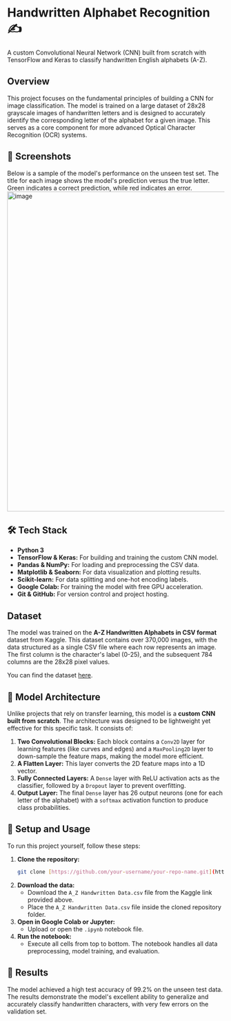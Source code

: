 # Handwritten Alphabet Recognition ✍️

A custom Convolutional Neural Network (CNN) built from scratch with TensorFlow and Keras to classify handwritten English alphabets (A-Z).

## Overview

This project focuses on the fundamental principles of building a CNN for image classification. The model is trained on a large dataset of 28x28 grayscale images of handwritten letters and is designed to accurately identify the corresponding letter of the alphabet for a given image. This serves as a core component for more advanced Optical Character Recognition (OCR) systems.

## 📸 Screenshots

Below is a sample of the model's performance on the unseen test set. The title for each image shows the model's prediction versus the true letter. Green indicates a correct prediction, while red indicates an error.
<img width="1207" height="742" alt="image" src="https://github.com/user-attachments/assets/c76c438a-b012-4bc7-8279-5726a6da12bc" />


## 🛠️ Tech Stack

* **Python 3**
* **TensorFlow & Keras:** For building and training the custom CNN model.
* **Pandas & NumPy:** For loading and preprocessing the CSV data.
* **Matplotlib & Seaborn:** For data visualization and plotting results.
* **Scikit-learn:** For data splitting and one-hot encoding labels.
* **Google Colab:** For training the model with free GPU acceleration.
* **Git & GitHub:** For version control and project hosting.

## Dataset

The model was trained on the **A-Z Handwritten Alphabets in CSV format** dataset from Kaggle. This dataset contains over 370,000 images, with the data structured as a single CSV file where each row represents an image. The first column is the character's label (0-25), and the subsequent 784 columns are the 28x28 pixel values.

You can find the dataset [here](https://www.kaggle.com/datasets/sachinpatel21/az-handwritten-alphabets-in-csv-format).

## 🧠 Model Architecture

Unlike projects that rely on transfer learning, this model is a **custom CNN built from scratch**. The architecture was designed to be lightweight yet effective for this specific task. It consists of:

1.  **Two Convolutional Blocks:** Each block contains a `Conv2D` layer for learning features (like curves and edges) and a `MaxPooling2D` layer to down-sample the feature maps, making the model more efficient.
2.  **A Flatten Layer:** This layer converts the 2D feature maps into a 1D vector.
3.  **Fully Connected Layers:** A `Dense` layer with ReLU activation acts as the classifier, followed by a `Dropout` layer to prevent overfitting.
4.  **Output Layer:** The final `Dense` layer has 26 output neurons (one for each letter of the alphabet) with a `softmax` activation function to produce class probabilities.

## 🚀 Setup and Usage

To run this project yourself, follow these steps:

1.  **Clone the repository:**
    ```bash
    git clone [https://github.com/your-username/your-repo-name.git](https://github.com/your-username/your-repo-name.git)
    ```
2.  **Download the data:**
    * Download the `A_Z Handwritten Data.csv` file from the Kaggle link provided above.
    * Place the `A_Z Handwritten Data.csv` file inside the cloned repository folder.
3.  **Open in Google Colab or Jupyter:**
    * Upload or open the `.ipynb` notebook file.
4.  **Run the notebook:**
    * Execute all cells from top to bottom. The notebook handles all data preprocessing, model training, and evaluation.

## 🎯 Results

The model achieved a high test accuracy of 99.2% on the unseen test data. The results demonstrate the model's excellent ability to generalize and accurately classify handwritten characters, with very few errors on the validation set.
